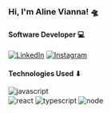 
### Hi, I'm Aline Vianna! 🛸
#### Software Developer 💻

[![LinkedIn](https://img.shields.io/badge/LinkedIn-0077B5?style=for-the-badge&logo=linkedin&logoColor=white)](https://br.linkedin.com/in/aline-vianna-68480613a)
[![Instagram](https://img.shields.io/badge/Instagram-E4405F?style=for-the-badge&logo=instagram&logoColor=white)](https://www.instagram.com/fotosdalien/)

#### Technologies Used ⬇
<img align="center" alt="javascript" src="https://img.shields.io/badge/JavaScript-F7DF1E?style=for-the-badge&logo=javascript&logoColor=black"/><br/>
<img align="center" alt="react" src="https://img.shields.io/badge/React-20232A?style=for-the-badge&logo=react&logoColor=61DAFB"/>
<img align="center" alt="typescript" src="https://img.shields.io/badge/TypeScript-3178C6?logo=typescript&logoColor=fff"/>
<img align="center" alt="node" src="https://img.shields.io/badge/Node.js-6DA55F?logo=node.js&logoColor=white"/>









